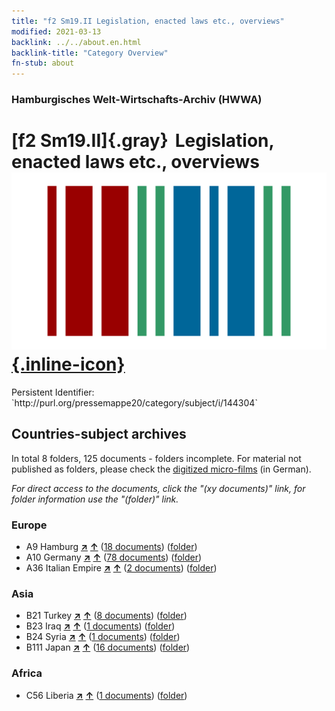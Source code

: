 ```yaml
---
title: "f2 Sm19.II Legislation, enacted laws etc., overviews"
modified: 2021-03-13
backlink: ../../about.en.html
backlink-title: "Category Overview"
fn-stub: about
---
```


### Hamburgisches Welt-Wirtschafts-Archiv (HWWA)

# [f2 Sm19.II]{.gray}&#8201; Legislation, enacted laws etc., overviews &#160; [![Wikidata](/images/Wikidata-logo.svg "Wikidata"){.inline-icon}](http://www.wikidata.org/entity/Q104699327)

<div class="hint">Persistent Identifier: `http://purl.org/pressemappe20/category/subject/i/144304`</div>







## Countries-subject archives





In total 8 folders, 125 documents - folders incomplete.
For material not published as folders, please check the [digitized micro-films](/film/h1_sh.de.html) (in German).

_For direct access to the documents, click the "(xy documents)" link, for folder information use the "(folder)" link._



### Europe

- A9 Hamburg [**&nearr;**](../../../geo/i/140905/about.en.html "Hamburg (all folders)") [**&uarr;**](../../../geo/about.en.html#A9 "Country category system") (<a href="https://pm20.zbw.eu/iiifview/folder/sh/140905,144304" title="about: Hamburg : Legislation, enacted laws etc., overviews" target="_blank">18 documents</a>) ([folder](../../../../folder/sh/1409xx/140905/1443xx/144304/about.en.html))
- A10 Germany [**&nearr;**](../../../geo/i/126128/about.en.html "Germany (all folders)") [**&uarr;**](../../../geo/about.en.html#A10 "Country category system") (<a href="https://pm20.zbw.eu/iiifview/folder/sh/126128,144304" title="about: Germany : Legislation, enacted laws etc., overviews" target="_blank">78 documents</a>) ([folder](../../../../folder/sh/1261xx/126128/1443xx/144304/about.en.html))
- A36 Italian Empire [**&nearr;**](../../../geo/i/141012/about.en.html "Italian Empire (all folders)") [**&uarr;**](../../../geo/about.en.html#A36 "Country category system") (<a href="https://pm20.zbw.eu/iiifview/folder/sh/141012,144304" title="about: Italian Empire : Legislation, enacted laws etc., overviews" target="_blank">2 documents</a>) ([folder](../../../../folder/sh/1410xx/141012/1443xx/144304/about.en.html))

### Asia

- B21 Turkey [**&nearr;**](../../../geo/i/141111/about.en.html "Turkey (all folders)") [**&uarr;**](../../../geo/about.en.html#B21 "Country category system") (<a href="https://pm20.zbw.eu/iiifview/folder/sh/141111,144304" title="about: Turkey : Legislation, enacted laws etc., overviews" target="_blank">8 documents</a>) ([folder](../../../../folder/sh/1411xx/141111/1443xx/144304/about.en.html))
- B23 Iraq [**&nearr;**](../../../geo/i/141113/about.en.html "Iraq (all folders)") [**&uarr;**](../../../geo/about.en.html#B23 "Country category system") (<a href="https://pm20.zbw.eu/iiifview/folder/sh/141113,144304" title="about: Iraq : Legislation, enacted laws etc., overviews" target="_blank">1 documents</a>) ([folder](../../../../folder/sh/1411xx/141113/1443xx/144304/about.en.html))
- B24 Syria [**&nearr;**](../../../geo/i/141114/about.en.html "Syria (all folders)") [**&uarr;**](../../../geo/about.en.html#B24 "Country category system") (<a href="https://pm20.zbw.eu/iiifview/folder/sh/141114,144304" title="about: Syria : Legislation, enacted laws etc., overviews" target="_blank">1 documents</a>) ([folder](../../../../folder/sh/1411xx/141114/1443xx/144304/about.en.html))
- B111 Japan [**&nearr;**](../../../geo/i/141272/about.en.html "Japan (all folders)") [**&uarr;**](../../../geo/about.en.html#B111 "Country category system") (<a href="https://pm20.zbw.eu/iiifview/folder/sh/141272,144304" title="about: Japan : Legislation, enacted laws etc., overviews" target="_blank">16 documents</a>) ([folder](../../../../folder/sh/1412xx/141272/1443xx/144304/about.en.html))

### Africa

- C56 Liberia [**&nearr;**](../../../geo/i/141405/about.en.html "Liberia (all folders)") [**&uarr;**](../../../geo/about.en.html#C56 "Country category system") (<a href="https://pm20.zbw.eu/iiifview/folder/sh/141405,144304" title="about: Liberia : Legislation, enacted laws etc., overviews" target="_blank">1 documents</a>) ([folder](../../../../folder/sh/1414xx/141405/1443xx/144304/about.en.html))








